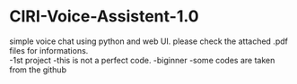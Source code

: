 # CIRI-Voice-Assistent-1.0
simple voice chat using python and web UI.
please check the attached .pdf files for informations.  
-1st project
-this is not a perfect code.
-biginner
-some codes are taken from the github
